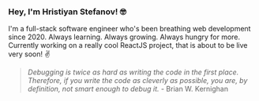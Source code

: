 ### Hey, I'm Hristiyan Stefanov! :nerd_face:

I'm a full-stack software engineer who's been breathing web development since 2020. Always learning. Always growing. Always hungry for more. Currently working on a really cool ReactJS project, that is about to be live very soon! :v:

> *Debugging is twice as hard as writing the code in the first place. Therefore, if you write the code as cleverly as possible, you are, by definition, not smart enough to debug it.* - Brian W. Kernighan

